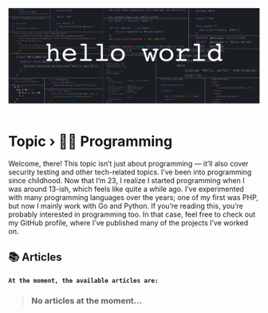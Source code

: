 <img alt="Source: elevaterockschool.com" src="https://github.com/narukoshin/blog/blob/assets/programming_header.jpg?raw=true" /><br><br>

# <b>Topic › 👨‍💻 Programming</b>

Welcome, there! This topic isn’t just about programming — it’ll also cover security testing and other tech-related topics. I’ve been into programming since childhood. Now that I’m 23, I realize I started programming when I was around 13-ish, which feels like quite a while ago. I’ve experimented with many programming languages over the years; one of my first was PHP, but now I mainly work with Go and Python. If you’re reading this, you’re probably interested in programming too. In that case, feel free to check out my GitHub profile, where I’ve published many of the projects I’ve worked on.

## 📚 Articles

<b>

```
At the moment, the available articles are:
```

<h3>

> No articles at the moment...
</h3>
</b>
